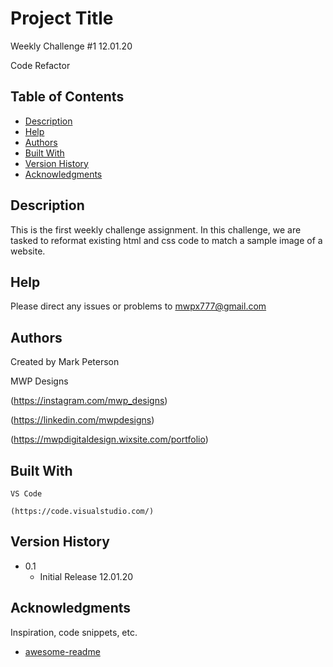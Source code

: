# Project Title

Weekly Challenge #1 12.01.20

Code Refactor


## Table of Contents
- [Description](#description)
- [Help](#Help)
- [Authors](#Authors)
- [Built With](#Built-With)
- [Version History](#Version-History)
- [Acknowledgments](#Acknowledgments)

## Description

This is the first weekly challenge assignment.  In this challenge, we are tasked to reformat existing html and css code to match a sample image of a website.

## Help

Please direct any issues or problems to mwpx777@gmail.com

## Authors

 Created by Mark Peterson

 MWP Designs

 (https://instagram.com/mwp_designs)
 
 (https://linkedin.com/mwpdesigns)
 
 (https://mwpdigitaldesign.wixsite.com/portfolio)

## Built With

	VS Code

	(https://code.visualstudio.com/)

## Version History

* 0.1
    * Initial Release 12.01.20


## Acknowledgments

Inspiration, code snippets, etc.
* [awesome-readme](https://github.com/matiassingers/awesome-readme)
